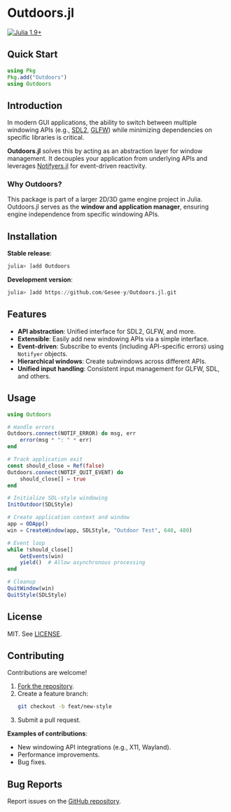 # Outdoors.jl  
 
[![Julia 1.9+](https://img.shields.io/badge/Julia-1.9%2B-purple.svg)](https://julialang.org)  

## Quick Start  

```julia  
using Pkg  
Pkg.add("Outdoors")  
using Outdoors  
```  

## Introduction  

In modern GUI applications, the ability to switch between multiple windowing APIs (e.g., [SDL2](https://www.libsdl.org), [GLFW](https://www.glfw.org)) while minimizing dependencies on specific libraries is critical.  

**Outdoors.jl** solves this by acting as an abstraction layer for window management. It decouples your application from underlying APIs and leverages [Notifyers.jl](https://github.com/Gesee-y/Notifyers.jl) for event-driven reactivity.  

### Why Outdoors?  

This package is part of a larger 2D/3D game engine project in Julia. Outdoors.jl serves as the **window and application manager**, ensuring engine independence from specific windowing APIs.  

## Installation  

**Stable release**:  
```julia  
julia> ]add Outdoors  
```  

**Development version**:  
```julia  
julia> ]add https://github.com/Gesee-y/Outdoors.jl.git  
```  

## Features  

- **API abstraction**: Unified interface for SDL2, GLFW, and more.  
- **Extensible**: Easily add new windowing APIs via a simple interface.  
- **Event-driven**: Subscribe to events (including API-specific errors) using `Notifyer` objects.  
- **Hierarchical windows**: Create subwindows across different APIs.  
- **Unified input handling**: Consistent input management for GLFW, SDL, and others.  

## Usage  

```julia  
using Outdoors  

# Handle errors  
Outdoors.connect(NOTIF_ERROR) do msg, err  
    error(msg * ": " * err)  
end  

# Track application exit  
const should_close = Ref(false)  
Outdoors.connect(NOTIF_QUIT_EVENT) do  
    should_close[] = true  
end  

# Initialize SDL-style windowing  
InitOutdoor(SDLStyle)  

# Create application context and window  
app = ODApp()  
win = CreateWindow(app, SDLStyle, "Outdoor Test", 640, 480)  

# Event loop  
while !should_close[]  
    GetEvents(win)  
    yield()  # Allow asynchronous processing  
end  

# Cleanup  
QuitWindow(win)  
QuitStyle(SDLStyle)  
```  

## License  

MIT. See [LICENSE](https://github.com/Gesee-y/Outdoors.jl/blob/main/LICENSE).  

## Contributing  

Contributions are welcome!  

1. [Fork the repository](https://github.com/Gesee-y/Outdoors.jl/fork).  
2. Create a feature branch:  
   ```bash  
   git checkout -b feat/new-style  
   ```  
3. Submit a pull request.  

**Examples of contributions**:  
- New windowing API integrations (e.g., X11, Wayland).  
- Performance improvements.  
- Bug fixes.  

## Bug Reports  

Report issues on the [GitHub repository](https://github.com/Gesee-y/Outdoors.jl/issues).  
